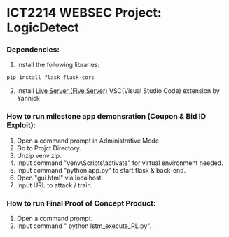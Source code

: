 # ICT2214 WEBSEC Project: LogicDetect

### Dependencies:
1. Install the following libraries: <br />
```sh
pip install flask flask-cors 
```
2. Install [Live Server (Five Server)](https://marketplace.visualstudio.com/items?itemName=yandeu.five-server) VSC(Visual Studio Code) extension by Yannick

### How to run milestone app demonsration (Coupon & Bid ID Exploit):
1. Open a command prompt in Administrative Mode
2. Go to Projct Directory.
3. Unzip venv.zip.
4. Input command  "venv\Scripts\activate" for virtual environment needed.
5. Input command "python app.py" to start flask & back-end.
6. Open "gui.html" via localhost.
7. Input URL to attack / train.

### How to run Final Proof of Concept Product:
1. Open a command prompt.
2. Input command " python lstm_execute_RL.py".

